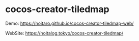# cocos-creator-tiledmap
Demo:
https://noitaro.github.io/cocos-creator-tiledmap-web/

WebSite:
https://noitalog.tokyo/cocos-creator-tiledmap/
